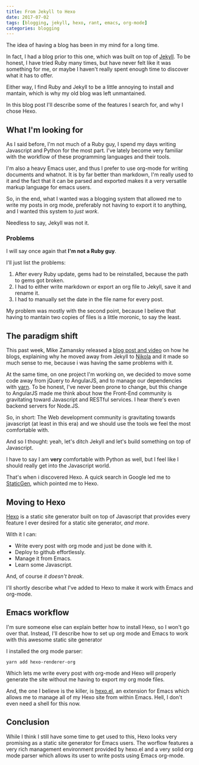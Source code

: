```yaml
---
title: From Jekyll to Hexo
date: 2017-07-02
tags: [blogging, jekyll, hexo, rant, emacs, org-mode]
categories: blogging
---
```


The idea of having a blog has been in my mind for a long time.

In fact, I had a blog prior to this one, which was built on top of
[Jekyll](https://jekyllrb.com/). To be honest, I have tried Ruby many times, but have never
felt like it was something for me, or maybe I haven't really spent
enough time to discover what it has to offer.

Either way, I find Ruby and Jekyll to be a little annoying to install
and mantain, which is why my old blog was left unmantained.

In this blog post I'll describe some of the features I search for, and
why I chose Hexo.

## What I'm looking for

As I said before, I'm not much of a Ruby guy, I spend my days writing
Javascript and Python for the most part. I've lately become very
familiar with the workflow of these programming languages and their
tools.

I'm also a heavy Emacs user, and thus I prefer to use org-mode for
writing documents and whatnot. It is by far better than markdown, I'm
really used to it and the fact that it can be parsed and exported
makes it a very versatile markup language for emacs users.

So, in the end, what I wanted was a blogging system that allowed me to
write my posts in org mode, preferably not having to export it to
anything, and I wanted this system to _just work_.

Needless to say, Jekyll was not it.

### Problems

I will say once again that **I'm not a Ruby guy**.

I'll just list the problems:

1. After every Ruby update, gems had to be reinstalled, because the
   path to gems got broken.
2. I had to either write markdown or export an org file to Jekyll, save
   it and rename it.
3. I had to manually set the date in the file name for every post.

My problem was mostly with the second point, because I believe that
having to mantain two copies of files is a little moronic, to say the
least.

## The paradigm shift

This past week, Mike Zamansky released a [blog post and video](http://cestlaz.github.io/posts/using-emacs-35-blogging/) on how he
blogs, explaining why he moved away from Jekyll to [Nikola](https://getnikola.com/blog/index.html) and it made
so much sense to me, because i was having the same problems with it.

At the same time, on one project I'm working on, we decided to move
some code away from jQuery to AngularJS, and to manage our
dependencies with [yarn](https://yarnpkg.com/lang/en/). To be honest, I've never been prone to change,
but this change to AngularJS made me think about how the Front-End
community is gravitating toward Javascript and RESTful services. I
hear there's even backend servers for Node.JS.

So, in short: The Web development community is gravitating towards
javascript (at least in this era) and we should use the tools we feel
the most comfortable with.

And so I thought: yeah, let's ditch Jekyll and let's build something
on top of Javascript.

I have to say I am **very** comfortable with Python as well, but I feel
like I should really get into the Javascript world.

That's when i discovered Hexo. A quick search in Google led me to
[StaticGen](https://www.staticgen.com/), which pointed me to Hexo.

## Moving to Hexo

[Hexo](https://hexo.io/) is a static site generator built on top of Javascript that
provides every feature I ever desired for a static site generator,
_and more_.

With it I can:

- Write every post with org mode and just be done with it.
- Deploy to github effortlessly.
- Manage it from Emacs.
- Learn some Javascript.

And, of course _it doesn't break_.

I'll shortly describe what I've added to Hexo to make it work with
Emacs and org-mode.

## Emacs workflow

I'm sure someone else can explain better how to install Hexo, so I
won't go over that. Instead, I'll describe how to set up org mode and
Emacs to work with this awesome static site generator

I installed the org mode parser:

```
yarn add hexo-renderer-org
```

Which lets me write every post with org-mode and Hexo will properly
generate the site without me having to export my org mode files.

And, the one I believe is the killer, is [hexo.el](https://github.com/kuanyui/hexo.el), an extension for
Emacs which allows me to manage all of my Hexo site from within
Emacs. Hell, I don't even need a shell for this now.

## Conclusion

While I think I still have some time to get used to this, Hexo looks
very promising as a static site generator for Emacs users. The worflow
features a very rich management environment provided by hexo.el and a
very solid org mode parser which allows its user to write posts using
Emacs org-mode.
